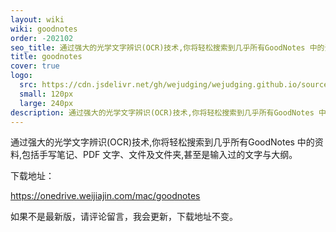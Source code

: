 ```yaml
---
layout: wiki
wiki: goodnotes
order: -202102
seo_title: 通过强大的光学文字辨识(OCR)技术,你将轻松搜索到几乎所有GoodNotes 中的资料,包括手写笔记、PDF 文字、文件及文件夹,甚至是输入过的文字与大纲。
title: goodnotes
cover: true
logo:
  src: https://cdn.jsdelivr.net/gh/wejudging/wejudging.github.io/source/images/项目图片/goodnotes/goodnotes.png
  small: 120px
  large: 240px
description: 通过强大的光学文字辨识(OCR)技术,你将轻松搜索到几乎所有GoodNotes 中的资料,包括手写笔记、PDF 文字、文件及文件夹,甚至是输入过的文字与大纲。
---
```


通过强大的光学文字辨识(OCR)技术,你将轻松搜索到几乎所有GoodNotes 中的资料,包括手写笔记、PDF 文字、文件及文件夹,甚至是输入过的文字与大纲。

下载地址：

https://onedrive.weijiajin.com/mac/goodnotes


如果不是最新版，请评论留言，我会更新，下载地址不变。